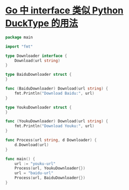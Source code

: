 # [Go 中 interface 类似 Python DuckType 的用法](https://github.com/bonfy/gitblog/issues/7)

```go
package main

import "fmt"

type Downloader interface {
	Download(url string)
}

type BaiduDownloader struct {
}

func (BaiduDownloader) Download(url string) {
	fmt.Println("Download Baidu:", url)
}

type YoukuDownloader struct {
}

func (YoukuDownloader) Download(url string) {
	fmt.Println("Download Youku:", url)
}

func Process(url string, d Downloader) {
	d.Download(url)
}

func main() {
	url := "youku-url"
	Process(url, YoukuDownloader{})
	url = "baidu-url"
	Process(url, BaiduDownloader{})
}
```